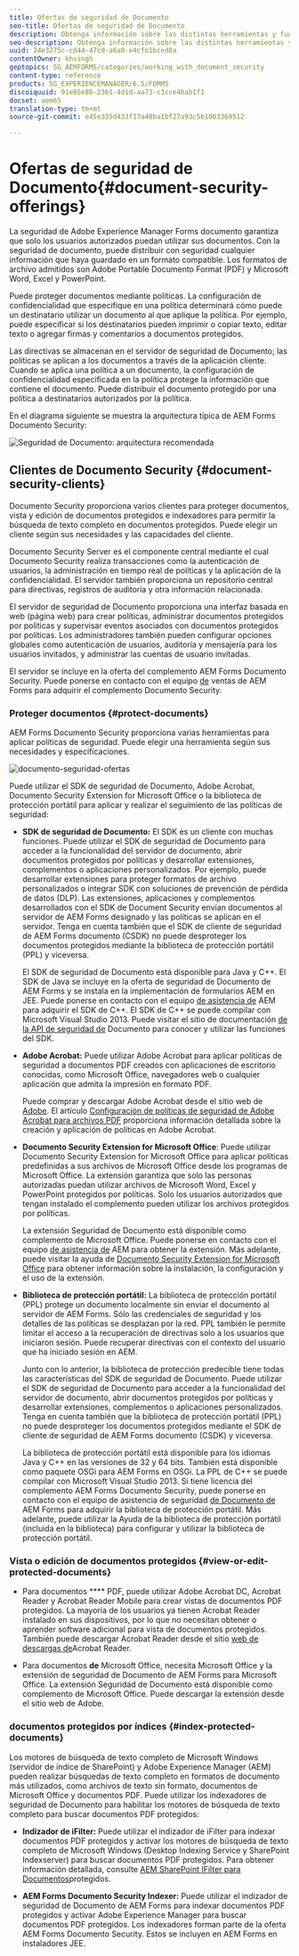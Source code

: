 ```yaml
---
title: Ofertas de seguridad de Documento
seo-title: Ofertas de seguridad de Documento
description: Obtenga información sobre las distintas herramientas y funciones de AEM Documento Security
seo-description: Obtenga información sobre las distintas herramientas y funciones de AEM Documento Security
uuid: 24e3275c-cd44-47c0-a6a0-e4cfb1bced8a
contentOwner: khsingh
geptopics: SG_AEMFORMS/categories/working_with_document_security
content-type: reference
products: SG_EXPERIENCEMANAGER/6.5/FORMS
discoiquuid: 91e85e86-2361-4d1d-aa73-c3cce46ab1f1
docset: aem65
translation-type: tm+mt
source-git-commit: e45e335d433f17a48ba1bf27a93c5b1003369512

---
```



# Ofertas de seguridad de Documento{#document-security-offerings}

La seguridad de Adobe Experience Manager Forms documento garantiza que solo los usuarios autorizados puedan utilizar sus documentos. Con la seguridad de documento, puede distribuir con seguridad cualquier información que haya guardado en un formato compatible. Los formatos de archivo admitidos son Adobe Portable Documento Format (PDF) y Microsoft Word, Excel y PowerPoint.

Puede proteger documentos mediante políticas. La configuración de confidencialidad que especifique en una política determinará cómo puede un destinatario utilizar un documento al que aplique la política. Por ejemplo, puede especificar si los destinatarios pueden imprimir o copiar texto, editar texto o agregar firmas y comentarios a documentos protegidos.

Las directivas se almacenan en el servidor de seguridad de Documento; las políticas se aplican a los documentos a través de la aplicación cliente. Cuando se aplica una política a un documento, la configuración de confidencialidad especificada en la política protege la información que contiene el documento. Puede distribuir el documento protegido por una política a destinatarios autorizados por la política.

En el diagrama siguiente se muestra la arquitectura típica de AEM Forms Documento Security:

![Seguridad de Documento: arquitectura recomendada](do-not-localize/document_security_architecture.png)

## Clientes de Documento Security {#document-security-clients}

Documento Security proporciona varios clientes para proteger documentos, vista y edición de documentos protegidos e indexadores para permitir la búsqueda de texto completo en documentos protegidos. Puede elegir un cliente según sus necesidades y las capacidades del cliente.

Documento Security Server es el componente central mediante el cual Documento Security realiza transacciones como la autenticación de usuarios, la administración en tiempo real de políticas y la aplicación de la confidencialidad. El servidor también proporciona un repositorio central para directivas, registros de auditoría y otra información relacionada.

El servidor de seguridad de Documento proporciona una interfaz basada en web (página web) para crear políticas, administrar documentos protegidos por políticas y supervisar eventos asociados con documentos protegidos por políticas. Los administradores también pueden configurar opciones globales como autenticación de usuarios, auditoría y mensajería para los usuarios invitados, y administrar las cuentas de usuario invitadas.

El servidor se incluye en la oferta del complemento AEM Forms Documento Security. Puede ponerse en contacto con el equipo [de](https://www.adobe.com/products/request-consultation/marketing-cloud.html?s_osc=70114000002JNwKAAW&s_iid=70114000002JHs3AAG) ventas de AEM Forms para adquirir el complemento Documento Security.

### Proteger documentos {#protect-documents}

AEM Forms Documento Security proporciona varias herramientas para aplicar políticas de seguridad. Puede elegir una herramienta según sus necesidades y especificaciones.

![documento-seguridad-ofertas](assets/document-security-offerings.png)

Puede utilizar el SDK de seguridad de Documento, Adobe Acrobat, Documento Security Extension for Microsoft Office o la biblioteca de protección portátil para aplicar y realizar el seguimiento de las políticas de seguridad:

* **SDK de seguridad de Documento:** El SDK es un cliente con muchas funciones. Puede utilizar el SDK de seguridad de Documento para acceder a la funcionalidad del servidor de documento, abrir documentos protegidos por políticas y desarrollar extensiones, complementos o aplicaciones personalizados. Por ejemplo, puede desarrollar extensiones para proteger formatos de archivo personalizados o integrar SDK con soluciones de prevención de pérdida de datos (DLP). Las extensiones, aplicaciones y complementos desarrollados con el SDK de Document Security envían documentos al servidor de AEM Forms designado y las políticas se aplican en el servidor. Tenga en cuenta también que el SDK de cliente de seguridad de AEM Forms documento (CSDK) no puede desproteger los documentos protegidos mediante la biblioteca de protección portátil (PPL) y viceversa.

   El SDK de seguridad de Documento está disponible para Java y C++. El SDK de Java se incluye en la oferta de seguridad de Documento de AEM Forms y se instala en la implementación de formularios AEM en JEE. Puede ponerse en contacto con el equipo [de asistencia de](https://helpx.adobe.com/marketing-cloud/contact-support.html) AEM para adquirir el SDK de C++. El SDK de C++ se puede compilar con Microsoft Visual Studio 2013. Puede visitar el sitio de documentación [de la API de seguridad de](https://help.adobe.com/en_US/livecycle/11.0/Services/WS92d06802c76abadb76c48dfe12dbeb3e281-7ff0.2.html) Documento para conocer y utilizar las funciones del SDK.

* **Adobe Acrobat:** Puede utilizar Adobe Acrobat para aplicar políticas de seguridad a documentos PDF creados con aplicaciones de escritorio conocidas, como Microsoft Office, navegadores web o cualquier aplicación que admita la impresión en formato PDF.

   Puede comprar y descargar Adobe Acrobat desde el sitio web de [Adobe](https://acrobat.adobe.com/us/en/free-trial-download.html). El artículo [Configuración de políticas de seguridad de Adobe Acrobat para archivos PDF](https://helpx.adobe.com/acrobat/using/setting-security-policies-pdfs.html) proporciona información detallada sobre la creación y aplicación de políticas en Adobe Acrobat.

* **Documento Security Extension for Microsoft Office**: Puede utilizar Documento Security Extension for Microsoft Office para aplicar políticas predefinidas a sus archivos de Microsoft Office desde los programas de Microsoft Office. La extensión garantiza que solo las personas autorizadas puedan utilizar archivos de Microsoft Word, Excel y PowerPoint protegidos por políticas. Solo los usuarios autorizados que tengan instalado el complemento pueden utilizar los archivos protegidos por políticas.

   La extensión Seguridad de Documento está disponible como complemento de Microsoft Office. Puede ponerse en contacto con el equipo [de asistencia de](https://helpx.adobe.com/ca/marketing-cloud/contact-support.html) AEM para obtener la extensión. Más adelante, puede visitar la ayuda de [Documento Security Extension for Microsoft Office](https://helpx.adobe.com/aem-forms/aem-document-security/download-installer.html) para obtener información sobre la instalación, la configuración y el uso de la extensión.

* **Biblioteca de protección portátil:** La biblioteca de protección portátil (PPL) protege un documento localmente sin enviar el documento al servidor de AEM Forms. Sólo las credenciales de seguridad y los detalles de las políticas se desplazan por la red. PPL también le permite limitar el acceso a la recuperación de directivas solo a los usuarios que iniciaron sesión. Puede recuperar directivas con el contexto del usuario que ha iniciado sesión en AEM.

   Junto con lo anterior, la biblioteca de protección predecible tiene todas las características del SDK de seguridad de Documento. Puede utilizar el SDK de seguridad de Documento para acceder a la funcionalidad del servidor de documento, abrir documentos protegidos por políticas y desarrollar extensiones, complementos o aplicaciones personalizados. Tenga en cuenta también que la biblioteca de protección portátil (PPL) no puede desproteger los documentos protegidos mediante el SDK de cliente de seguridad de AEM Forms documento (CSDK) y viceversa.

   La biblioteca de protección portátil está disponible para los idiomas Java y C++ en las versiones de 32 y 64 bits. También está disponible como paquete OSGi para AEM Forms en OSGi. La PPL de C++ se puede compilar con Microsoft Visual Studio 2013. Si tiene licencia del complemento AEM Forms Documento Security, puede ponerse en contacto con el equipo de asistencia de seguridad [de Documento de](https://helpx.adobe.com/marketing-cloud/contact-support.html) AEM Forms para adquirir la biblioteca de protección portátil. Más adelante, puede utilizar la Ayuda de la biblioteca de protección portátil (incluida en la biblioteca) para configurar y utilizar la biblioteca de protección portátil.

### Vista o edición de documentos protegidos {#view-or-edit-protected-documents}

* Para documentos **** PDF, puede utilizar Adobe Acrobat DC, Acrobat Reader y Acrobat Reader Mobile para crear vistas de documentos PDF protegidos. La mayoría de los usuarios ya tienen Acrobat Reader instalado en sus dispositivos, por lo que no necesitan obtener o aprender software adicional para vista de documentos protegidos. También puede descargar Acrobat Reader desde el sitio [web de descargas de](https://get.adobe.com/reader/)Acrobat Reader.

* Para documentos **de** Microsoft Office, necesita Microsoft Office y la extensión de seguridad de Documento de AEM Forms para Microsoft Office. La extensión Seguridad de Documento está disponible como complemento de Microsoft Office. Puede descargar la extensión desde el sitio web de Adobe.

### documentos protegidos por índices {#index-protected-documents}

Los motores de búsqueda de texto completo de Microsoft Windows (servidor de índice de SharePoint) y Adobe Experience Manager (AEM) pueden realizar búsquedas de texto completo en formatos de documento más utilizados, como archivos de texto sin formato, documentos de Microsoft Office y documentos PDF. Puede utilizar los indexadores de seguridad de Documento para habilitar los motores de búsqueda de texto completo para buscar documentos PDF protegidos:

* **Indizador de iFilter:** Puede utilizar el indizador de iFilter para indexar documentos PDF protegidos y activar los motores de búsqueda de texto completo de Microsoft Windows (Desktop Indexing Service y SharePoint Indexserver) para buscar documentos PDF protegidos. Para obtener información detallada, consulte [AEM SharePoint IFilter para Documentos](assets/sharepoint-ifilter-doc-security.pdf)protegidos.

* **AEM Forms Documento Security Indexer:** Puede utilizar el indizador de seguridad de Documento de AEM Forms para indexar documentos PDF protegidos y activar Adobe Experience Manager para buscar documentos PDF protegidos. Los indexadores forman parte de la oferta AEM Forms Documento Security. Estos se incluyen en AEM Forms en instaladores JEE.

